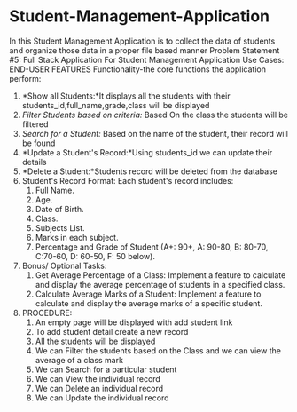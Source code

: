 # Student-Management-Application
In this  Student Management Application  is to collect the data of students and organize those data in a proper file based manner 
Problem Statement #5: Full Stack Application For Student Management Application
Use Cases:
END-USER FEATURES
Functionality-the core functions the application perform:
1. *Show all Students:*It displays all the students with their students_id,full_name,grade,class will be displayed
2. *Filter Students based on criteria:* Based On the class the students will be filtered
3. *Search for a Student:* Based on the name of the student, their record will be found
4. *Update a Student's Record:*Using students_id we can update their details
5. *Delete a Student:*Students record will be deleted from the database
6. Student's Record Format: Each student's record  includes:
	1. Full Name.
	2. Age.
	3. Date of Birth.
	4. Class.
	5. Subjects List.
	6. Marks in each subject.
	7. Percentage and Grade of Student (A+: 90+, A: 90-80, B: 80-70, C:70-60, D: 60-50, F: 50 below).
 7. Bonus/ Optional Tasks:
	1. Get Average Percentage of a Class: Implement a feature to calculate and display
the average percentage of students in a specified class.
	2. Calculate Average Marks of a Student: Implement a feature to calculate and
display the average marks of a specific student.
8. PROCEDURE:
	1. An empty page will be displayed with add student link
 	2. To add student detail create a new record
  	3. All the students will be displayed
   	4. We can Filter the students based on the Class and we can view the average of a class mark
   	5. We can Search for a particular student
   	6. We can View the individual record
   	7. We can Delete an individual record
   	8. We can Update the individual record
